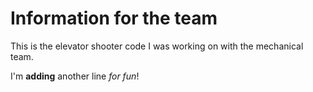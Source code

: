 # Information for the team

This is the elevator shooter code I was working on with the mechanical team.

I'm __adding__ another line _for fun_!
